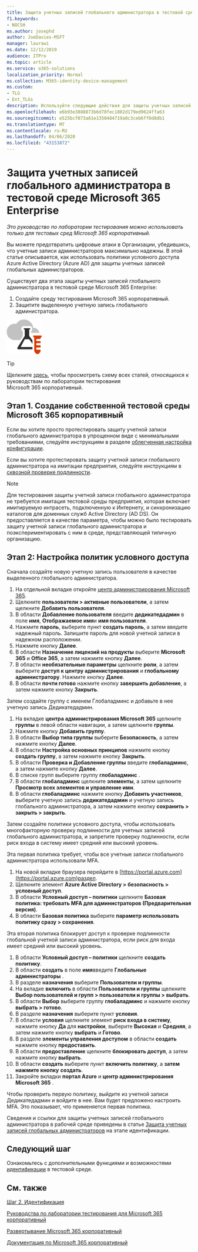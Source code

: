 ```yaml
---
title: Защита учетных записей глобального администратора в тестовой среде Microsoft 365 Enterprise
f1.keywords:
- NOCSH
ms.author: josephd
author: JoeDavies-MSFT
manager: laurawi
ms.date: 12/12/2019
audience: ITPro
ms.topic: article
ms.service: o365-solutions
localization_priority: Normal
ms.collection: M365-identity-device-management
ms.custom:
- TLG
- Ent_TLGs
description: Используйте следующие действия для защиты учетных записей глобального администратора в тестовой среде Microsoft 365 Enterprise.
ms.openlocfilehash: e6b93e3888873b6d78fec1802d179ed9624ffa63
ms.sourcegitcommit: e525bcf073a61e1350484719a0c3ceb6ff0d8db1
ms.translationtype: MT
ms.contentlocale: ru-RU
ms.lasthandoff: 04/06/2020
ms.locfileid: "43153872"
---
```

# <a name="protect-global-administrator-accounts-in-your-microsoft-365-enterprise-test-environment"></a>Защита учетных записей глобального администратора в тестовой среде Microsoft 365 Enterprise

*Это руководство по лаборатории тестирования можно использовать только для тестовых сред Microsoft 365 корпоративный.*

Вы можете предотвратить цифровые атаки в Организации, убедившись, что учетные записи администраторов максимально надежны. В этой статье описывается, как использовать политики условного доступа Azure Active Directory (Azure AD) для защиты учетных записей глобальных администраторов.

Существует два этапа защиты учетных записей глобального администратора в тестовой среде Microsoft 365 Enterprise:

1.  Создайте среду тестирования Microsoft 365 корпоративный.
2.  Защитите выделенную учетную запись глобального администратора.

![Руководства по лаборатории тестирования для облака Майкрософт](../media/m365-enterprise-test-lab-guides/cloud-tlg-icon.png) 
    
> [!TIP]
> Щелкните [здесь](../media/m365-enterprise-test-lab-guides/Microsoft365EnterpriseTLGStack.pdf), чтобы просмотреть схему всех статей, относящихся к руководствам по лаборатории тестирования Microsoft 365 корпоративный.

## <a name="phase-1-build-out-your-microsoft-365-enterprise-test-environment"></a>Этап 1. Создание собственной тестовой среды Microsoft 365 корпоративный

Если вы хотите просто протестировать защиту учетной записи глобального администратора в упрощенном виде с минимальными требованиями, следуйте инструкциям в разделе [облегченная настройка конфигурации](lightweight-base-configuration-microsoft-365-enterprise.md).
  
Если вы хотите протестировать защиту учетной записи глобального администратора на имитации предприятия, следуйте инструкциям в [сквозной проверке подлинности](pass-through-auth-m365-ent-test-environment.md).
  
> [!NOTE]
> Для тестирования защиты учетной записи глобального администратора не требуется имитация тестовой среды предприятия, которая включает имитируемую интрасеть, подключенную к Интернету, и синхронизацию каталогов для доменных служб Active Directory (AD DS). Он предоставляется в качестве параметра, чтобы можно было тестировать защиту учетной записи глобального администратора и поэкспериментировать с ним в среде, представляющей типичную организацию. 
  
## <a name="phase-2-configure-conditional-access-policies"></a>Этап 2: Настройка политик условного доступа

Сначала создайте новую учетную запись пользователя в качестве выделенного глобального администратора.

1. На отдельной вкладке откройте [центр администрирования Microsoft 365](https://admin.microsoft.com/).
2. Щелкните **пользователи > активные пользователи**, а затем щелкните **Добавить пользователя**.
3. В области **Добавление пользователя** введите **дедикатедадмин** в поле **имя**, **Отображаемое имя**и **имя пользователя**.
4. Нажмите **пароль**, выберите пункт **создать пароль**, а затем введите надежный пароль. Запишите пароль для новой учетной записи в надежном расположении.
5. Нажмите кнопку **Далее**.
6. В области **Назначение лицензий на продукты** выберите **Microsoft 365** и **Office 365**, а затем нажмите кнопку **Далее**.
7. В области **необязательные параметры** щелкните **роли**, а затем выберите **доступ к центру администрирования** и **глобальному администратору**. Нажмите кнопку **Далее**.
8. В области **почти готово** нажмите кнопку **завершить добавление**, а затем нажмите кнопку **Закрыть**.

Затем создайте группу с именем Глобаладминс и добавьте в нее учетную запись Дедикатедадмин.

1. На вкладке **центра администрирования Microsoft 365** щелкните **группы** в левой области навигации, а затем щелкните **группы**.
2. Нажмите кнопку **Добавить группу**.
3. В области **Выбор типа группы** выберите **Безопасность**, а затем нажмите кнопку **Далее**.
4. В области **Настройка основных принципов** нажмите кнопку **создать группу**, а затем нажмите кнопку **Закрыть**.
5. В области **Проверка и Добавление группы** введите **глобаладминс**, а затем нажмите кнопку **Далее**.
7. В списке групп выберите группу **глобаладминс** .
8. В области **глобаладминс** щелкните **элементы**, а затем щелкните **Просмотр всех элементов и управление ими**.
9. В области **глобаладминс** нажмите кнопку **Добавить участников**, выберите учетную запись **дедикатедадмин** и учетную запись глобального администратора, а затем нажмите кнопку **сохранить > закрыть > закрыть**.

Затем создайте политики условного доступа, чтобы использовать многофакторную проверку подлинности для учетных записей глобального администратора, и запретите проверку подлинности, если риск входа в систему имеет средний или высокий уровень.

Эта первая политика требует, чтобы все учетные записи глобального администратора использовали MFA.

1. На новой вкладке браузера перейдите в [https://portal.azure.com](https://portal.azure.com)раздел.
2. Щелкните элемент **Azure Active Directory > безопасность > условный доступ**.
3. В области **Условный доступ – политики** щелкните **Базовая политика: требовать MFA для администраторов (Предварительная версия)**.
4. В области **Базовая политика** выберите **параметр использовать политику сразу > сохранения**.

Эта вторая политика блокирует доступ к проверке подлинности глобальной учетной записи администратора, если риск для входа имеет средний или высокий уровень.

1. В области **Условный доступ – политики** щелкните **создать политику**.
2. В области **создать** в поле **имя**введите **Глобальные администраторы** .
3. В разделе **назначения** выберите **Пользователи и группы**.
4. На вкладке **включить** в области **Пользователи и группы** щелкните **Выбор пользователей и групп > пользователи и группы > выбрать**.
5. В области **Выбор** выберите группу **глобаладминс** и нажмите кнопку **выбрать > готово**.
6. В разделе **назначения** выберите пункт **условия**.
7. В области **условия** щелкните элемент **риск входа в систему**, нажмите кнопку **Да** для **настройки**, выберите **Высокая** и **Средняя**, а затем нажмите кнопку **выбрать** и **Готово**.
8. В разделе **элементы управления доступом** в области **создать** нажмите кнопку **предоставить**.
9. В области **предоставление** щелкните **блокировать доступ**, а затем нажмите кнопку **выбрать**.
10. В области **создать** выберите пункт **включить политику**, а **затем нажмите кнопку** **создать**.
11. Закройте вкладки **портал Azure** и **центр администрирования Microsoft 365** .

Чтобы проверить первую политику, выйдите из учетной записи Дедикатедадмин и войдите в нее. Вам будет предложено настроить MFA. Это показывает, что применяется первая политика.

Сведения и ссылки для защиты учетных записей глобального администратора в рабочей среде приведены в статье [Защита учетных записей глобальных администраторов](identity-create-protect-global-admins.md#identity-global-admin) на этапе идентификации.

## <a name="next-step"></a>Следующий шаг

Ознакомьтесь с дополнительными функциями и возможностями [идентификации](m365-enterprise-test-lab-guides.md#identity) в тестовой среде.

## <a name="see-also"></a>См. также

[Шаг 2. Идентификация](identity-infrastructure.md)

[Руководства по лаборатории тестирования для Microsoft 365 корпоративный](m365-enterprise-test-lab-guides.md)

[Развертывание Microsoft 365 корпоративный](deploy-microsoft-365-enterprise.md)

[Документация по Microsoft 365 корпоративный](https://docs.microsoft.com/microsoft-365-enterprise/)
